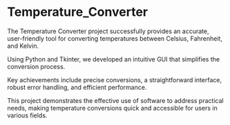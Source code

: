 # Temperature_Converter
The Temperature Converter project successfully provides an accurate, user-friendly tool for converting temperatures between Celsius, Fahrenheit, and Kelvin.​

Using Python and Tkinter, we developed an intuitive GUI that simplifies the conversion process.​

Key achievements include precise conversions, a straightforward interface, robust error handling, and efficient performance.​

This project demonstrates the effective use of software to address practical needs, making temperature conversions quick and accessible for users in various fields.
